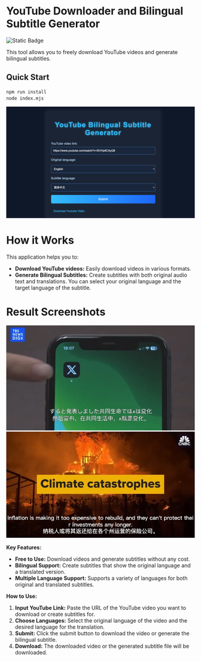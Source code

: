 # YouTube Downloader and Bilingual Subtitle Generator

![Static Badge](https://img.shields.io/badge/22.0%2B-x?style=flat&logo=Node.js&logoColor=green&label=Node.js&color=green)

This tool allows you to freely download YouTube videos and generate bilingual subtitles.

## Quick Start

```bash
npm run install
node index.mjs
```

<div align="center">
<img src="./public/screenshot-3.png" width="600"/>
</div>


# How it Works
This application helps you to:
* **Download YouTube videos:** Easily download videos in various formats.
* **Generate Bilingual Subtitles:** Create subtitles with both original audio text and translations. You can select your original language and the target language of the subtitle.

# Result Screenshots

<div align="center">
<img src="./public/screenshot-1.png" width="600"/>
<img src="./public/screenshot-2.png" width="600"/>
</div>

**Key Features:**
*   **Free to Use:** Download videos and generate subtitles without any cost.
*   **Bilingual Support:** Create subtitles that show the original language and a translated version.
*   **Multiple Language Support:** Supports a variety of languages for both original and translated subtitles.

**How to Use:**

1.  **Input YouTube Link:** Paste the URL of the YouTube video you want to download or create subtitles for.
2.  **Choose Languages:** Select the original language of the video and the desired language for the translation.
3.  **Submit:** Click the submit button to download the video or generate the bilingual subtitle.
4.   **Download:** The downloaded video or the generated subtitle file will be downloaded.


